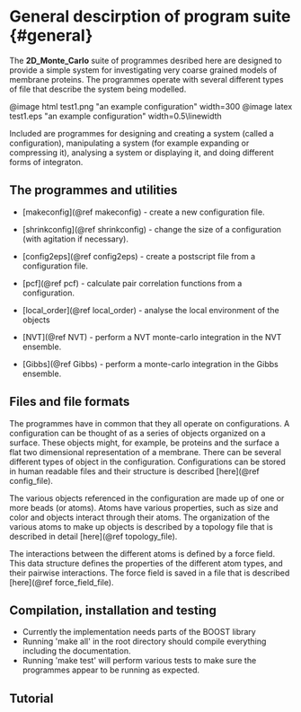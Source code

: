 # General descirption of program suite {#general}
<!--
   =======================

          Title page
 needs at least a nice figure 
  or 2 produced by the suite.

   =======================
      Part1 User manual
   =======================
A> General description. (README.md) OK
B> Configuration manipulation programs (makeconfig.md) OK
C> Monte-carlo integration programs (NVT.md)
D> Analysis programs (analysis.md)
E> Display and graphing programs and routines (config2eps.md)
F> File formats (config.md) OK
   ========================
   Part2 Maintenance manual
   ========================
Files, classes dependencies etc.

-->

The **2D_Monte_Carlo** suite of programmes desribed here are designed to provide a simple system
for investigating very coarse grained models of membrane proteins. The programmes
operate with several different types of file that describe the system being modelled.

@image html test1.png "an example configuration" width=300
@image latex test1.eps "an example configuration" width=0.5\linewidth

Included are programmes for designing and creating a system (called a configuration), 
manipulating a system (for example expanding or compressing it), 
analysing a system or displaying it, 
and doing different forms of integraton.

## The programmes and utilities

* [makeconfig](@ref makeconfig) - create a new configuration file.
* [shrinkconfig](@ref shrinkconfig) - change the size of a configuration (with agitation if necessary).
* [config2eps](@ref config2eps) - create a postscript file from a configuration file.

* [pcf](@ref pcf) - calculate pair correlation functions from a configuration.
* [local_order](@ref local_order) - analyse the local environment of the objects

* [NVT](@ref NVT) - perform a NVT monte-carlo integration in the NVT ensemble.
* [Gibbs](@ref Gibbs) - perform a monte-carlo integration in the Gibbs ensemble.

<!--
Others that exist and might be fun...
* [delaunay] - do a delaunay tesselation and calculate a voronoi diagramme
* [diffusion] - calculate diffusion information from time series
* [diff_tracer] - do a tracer diffusion calculation
* [crystallite] - identify crystalline regions in a configuration
* [diff_config] - calclate difference between 2 configurations. 
* [NPT]
* [g6r]
-->

## Files and file formats

The programmes have in common that they all operate on configurations.
A configuration can be thought of as a series of objects organized on 
a surface. 
These objects might, for example, be proteins and the surface
a flat two dimensional representation of a membrane. 
There can be several different types of object in the configuration.
Configurations can be stored in human readable files and their structure 
is described [here](@ref config_file).

The various objects referenced in the configuration are made up of one
or more beads (or atoms). Atoms have various properties, such as size 
and color and objects interact through their atoms.
The organization of the various atoms to make up objects is described by a 
topology file that is described in detail [here](@ref topology_file).

The interactions between the different atoms is defined by a force field.
This data structure defines the properties of the different atom types, and
their pairwise interactions. The force field is saved in a file that is
described [here](@ref force_field_file).

## Compilation, installation and testing

* Currently the implementation needs parts of the BOOST library
* Running 'make all' in the root directory should compile everything including 
  the documentation.
* Running 'make test' will perform various tests to make sure the programmes 
appear to be running as expected.

## Tutorial

